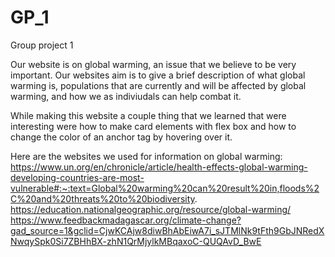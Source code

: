 # GP_1
Group project 1

Our website is on global warming, an issue that we believe to be very important. Our websites aim is to give a brief description of what global warming is, populations that are currently and will be affected by global warming, and how we as indiviudals can help combat it. 

While making this website a couple thing that we learned that were interesting were how to make card elements with flex box and how to change the color of an anchor tag by hovering over it. 

Here are the websites we used for information on global warming: 
https://www.un.org/en/chronicle/article/health-effects-global-warming-developing-countries-are-most-vulnerable#:~:text=Global%20warming%20can%20result%20in,floods%2C%20and%20threats%20to%20biodiversity.
https://education.nationalgeographic.org/resource/global-warming/
https://www.feedbackmadagascar.org/climate-change?gad_source=1&gclid=CjwKCAjw8diwBhAbEiwA7i_sJTMlNk9tFth9GbJNRedXNwqySpk0Si7ZBHhBX-zhN1QrMjylkMBqaxoC-QUQAvD_BwE
